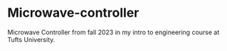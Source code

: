 # Microwave-controller
Microwave Controller from fall 2023 in my intro to engineering course at Tufts University.
